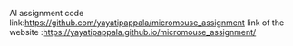 AI assignment
code link:https://github.com/yayatipappala/micromouse_assignment
link of the website :https://yayatipappala.github.io/micromouse_assignment/
